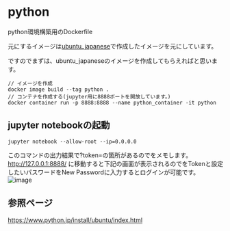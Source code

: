 # python

python環境構築用のDockerfile

元にするイメージは[ubuntu_japanese](https://github.com/geshi-prog/dockerfiles/tree/main/ubuntu_japanese)で作成したイメージを元にしています。

ですのでまずは、ubuntu_japaneseのイメージを作成してもらえればと思います。

```shell
// イメージを作成
docker image build --tag python .
// コンテナを作成する(jupyter用に8888ポートを開放しています。)
docker container run -p 8888:8888 --name python_container -it python 
```

## jupyter notebookの起動

```shell
jupyter notebook --allow-root --ip=0.0.0.0
```
このコマンドの出力結果で?token=<token>の箇所があるので<token>をメモします。
http://127.0.0.1:8888/ に移動すると下記の画面が表示されるので<token>をTokenと設定したいパスワードをNew Passwordに入力するとログインが可能です。
![image](https://user-images.githubusercontent.com/66429160/212205383-66a30146-42d3-4fab-833f-d9186b0ce000.png)

## 参照ページ
https://www.python.jp/install/ubuntu/index.html
